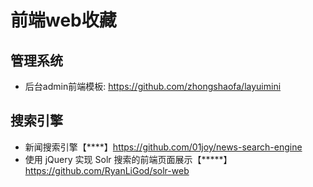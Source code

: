 # 前端web收藏

## 管理系统

- 后台admin前端模板: https://github.com/zhongshaofa/layuimini

## 搜索引擎

- 新闻搜索引擎【****】https://github.com/01joy/news-search-engine
- 使用 jQuery 实现 Solr 搜索的前端页面展示【*****】https://github.com/RyanLiGod/solr-web
